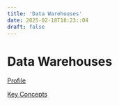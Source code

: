 ```yaml
---
title: 'Data Warehouses'
date: 2025-02-18T18:23::04
draft: false
---
```


# Data Warehouses

[Profile](Data%20Warehouses%2068ff6f7d317b45a59c06a81c22bb7d01/Profile%20d36977157f9c4c19b4d1f44ffacb718f.md)

[Key Concepts](Data%20Warehouses%2068ff6f7d317b45a59c06a81c22bb7d01/Key%20Concepts%2001b5852ca5e74e9083b1c42d28c93c4c.md)
